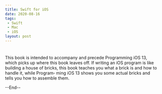 ```yaml
---
title: Swift for iOS
date: 2020-08-16
tags:
 - Swift
 - Mac
 - iOS
layout: post
---
```

# 



This book is intended to accompany and precede Programming iOS 13, which picks up where this book leaves off. If writing an iOS program is like building a house of bricks, this book teaches you what a brick is and how to handle it, while Program‐ ming iOS 13 shows you some actual bricks and tells you how to assemble them.

--End--
